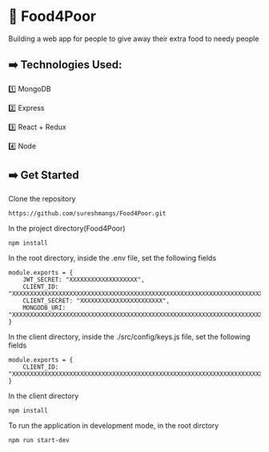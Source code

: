 # :hamburger: Food4Poor
Building a web app for people to give away their extra food to needy people


## :arrow_right: Technologies Used:

:one: MongoDB

:two: Express

:three: React + Redux

:four: Node

## :arrow_right: Get Started

Clone the repository

`https://github.com/sureshmangs/Food4Poor.git`

In the project directory(Food4Poor)

`npm install`

In the root directory, inside the .env file, set the following fields
```
module.exports = {
    JWT_SECRET: "XXXXXXXXXXXXXXXXXXX",
    CLIENT_ID: "XXXXXXXXXXXXXXXXXXXXXXXXXXXXXXXXXXXXXXXXXXXXXXXXXXXXXXXXXXXXXXXXXXXXXXXXXXXXXXXXXXXX",
    CLIENT_SECRET: "XXXXXXXXXXXXXXXXXXXXXXX",
    MONGODB_URI: "XXXXXXXXXXXXXXXXXXXXXXXXXXXXXXXXXXXXXXXXXXXXXXXXXXXXXXXXXXXXXXXXXXXXXXXXXXXXXXXXXXXXXXXXXXXXXX"
}
```

In the client directory, inside the ./src/config/keys.js file, set the following fields
```
module.exports = {
    CLIENT_ID: "XXXXXXXXXXXXXXXXXXXXXXXXXXXXXXXXXXXXXXXXXXXXXXXXXXXXXXXXXXXXXXXXXXXXXXXXXXXXXXXXXXXX",
}
```

In the client directory

`npm install`


To run the application in development mode, in the root dirctory

`npm run start-dev`


